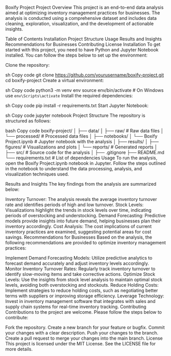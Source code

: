 Boxify Project
Project Overview
This project is an end-to-end data analysis aimed at optimizing inventory management practices for businesses. The analysis is conducted using a comprehensive dataset and includes data cleaning, exploration, visualization, and the development of actionable insights.

Table of Contents
Installation
Project Structure
Usage
Results and Insights
Recommendations for Businesses
Contributing
License
Installation
To get started with this project, you need to have Python and Jupyter Notebook installed. You can follow the steps below to set up the environment:

Clone the repository:

sh
Copy code
git clone https://github.com/yourusername/boxify-project.git
cd boxify-project
Create a virtual environment:

sh
Copy code
python3 -m venv env
source env/bin/activate  # On Windows use `env\Scripts\activate`
Install the required dependencies:

sh
Copy code
pip install -r requirements.txt
Start Jupyter Notebook:

sh
Copy code
jupyter notebook
Project Structure
The repository is structured as follows:

bash
Copy code
boxify-project/
│
├── data/
│   ├── raw/                  # Raw data files
│   └── processed/            # Processed data files
│
├── notebooks/
│   └── Boxify Project.ipynb  # Jupyter notebook with the analysis
│
├── results/
│   ├── figures/              # Visualizations and plots
│   └── reports/              # Generated reports
│
├── src/                      # Source code for the analysis
│
├── .gitignore
├── README.md
└── requirements.txt          # List of dependencies
Usage
To run the analysis, open the Boxify Project.ipynb notebook in Jupyter. Follow the steps outlined in the notebook to understand the data processing, analysis, and visualization techniques used.

Results and Insights
The key findings from the analysis are summarized below:

Inventory Turnover: The analysis reveals the average inventory turnover rate and identifies periods of high and low turnover.
Stock Levels: Visualizations highlight the trends in stock levels over time, indicating periods of overstocking and understocking.
Demand Forecasting: Predictive models provide insights into future demand, helping businesses plan their inventory accordingly.
Cost Analysis: The cost implications of current inventory practices are examined, suggesting potential areas for cost savings.
Recommendations for Businesses
Based on the analysis, the following recommendations are provided to optimize inventory management practices:

Implement Demand Forecasting Models: Utilize predictive analytics to forecast demand accurately and adjust inventory levels accordingly.
Monitor Inventory Turnover Rates: Regularly track inventory turnover to identify slow-moving items and take corrective actions.
Optimize Stock Levels: Use the insights from stock level analysis to maintain optimal stock levels, avoiding both overstocking and stockouts.
Reduce Holding Costs: Implement strategies to reduce holding costs, such as negotiating better terms with suppliers or improving storage efficiency.
Leverage Technology: Invest in inventory management software that integrates with sales and supply chain systems for real-time inventory tracking.
Contributing
Contributions to the project are welcome. Please follow the steps below to contribute:

Fork the repository.
Create a new branch for your feature or bugfix.
Commit your changes with a clear description.
Push your changes to the branch.
Create a pull request to merge your changes into the main branch.
License
This project is licensed under the MIT License. See the LICENSE file for more details.
